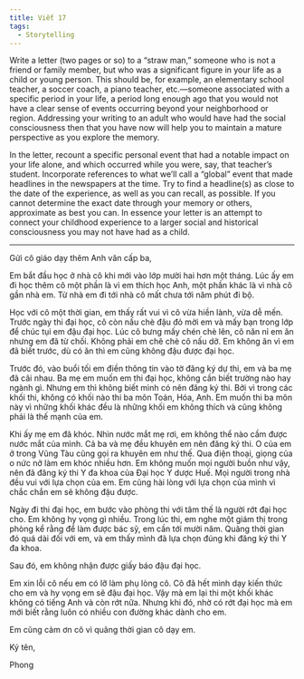 ```yaml
---
title: Viết 17
tags:
  - Storytelling
---
```


Write a letter (two pages or so) to a “straw man,” someone who is not a friend or family member, but who was a significant figure in your life as a child or young person. This should be, for example, an elementary school teacher, a soccer coach, a piano teacher, etc.—someone associated with a specific period in your life, a period long enough ago that you would not have a clear sense of events occurring beyond your neighborhood or region. Addressing your writing to an adult who would have had the social consciousness then that you have now will help you to maintain a mature perspective as you explore the memory.

In the letter, recount a specific personal event that had a notable impact on your life alone, and which occurred while you were, say, that teacher’s student. Incorporate references to what we’ll call a “global” event that made headlines in the newspapers at the time. Try to find a headline(s) as close to the date of the experience, as well as you can recall, as possible. If you cannot determine the exact date through your memory or others, approximate as best you can. In essence your letter is an attempt to connect your childhood experience to a larger social and historical consciousness you may not have had as a child.

---

Gửi cô giáo dạy thêm Anh văn cấp ba,

Em bắt đầu học ở nhà cô khi mới vào lớp mười hai hơn một tháng. Lúc ấy em đi học thêm cô một phần là vì em thích học Anh, một phần khác là vì nhà cô gần nhà em. Từ nhà em đi tới nhà cô mất chưa tới năm phút đi bộ.

Học với cô một thời gian, em thấy rất vui vì cô vừa hiền lành, vừa dễ mến. Trước ngày thi đại học, cô còn nấu chè đậu đỏ mời em và mấy bạn trong lớp để chúc tụi em đậu đại học. Lúc cô bưng mấy chén chè lên, cô năn nỉ em ăn nhưng em đã từ chối. Không phải em chê chè cô nấu dở. Em không ăn vì em đã biết trước, dù có ăn thì em cũng không đậu được đại học.

Trước đó, vào buổi tối em điền thông tin vào tờ đăng ký dự thi, em và ba mẹ đã cãi nhau. Ba mẹ em muốn em thi đại học, không cần biết trường nào hay ngành gì. Nhưng em thì không biết mình có nên đăng ký thi. Bởi vì trong các khối thi, không có khối nào thi ba môn Toán, Hóa, Anh. Em muốn thi ba môn này vì những khối khác đều là những khối em không thích và cũng không phải là thế mạnh của em.

Khi ấy mẹ em đã khóc. Nhìn nước mắt mẹ rơi, em không thể nào cầm được nước mắt của mình. Cả ba và mẹ đều khuyên em nên đăng ký thi. O của em ở trong Vũng Tàu cũng gọi ra khuyên em như thế. Qua điện thoại, giọng của o nức nở làm em khóc nhiều hơn. Em không muốn mọi người buồn như vậy, nên đã đăng ký thi Y đa khoa của Đại học Y dược Huế. Mọi người trong nhà đều vui với lựa chọn của em. Em cũng hài lòng với lựa chọn của mình vì chắc chắn em sẽ không đậu được.

Ngày đi thi đại học, em bước vào phòng thi với tâm thế là người rớt đại học cho. Em không hy vọng gì nhiều. Trong lúc thi, em nghe một giám thị trong phòng kể rằng để làm được bác sỹ, em cần tới mười năm. Quãng thời gian đó quá dài đối với em, và em thấy mình đã lựa chọn đúng khi đăng ký thi Y đa khoa.

Sau đó, em không nhận được giấy báo đậu đại học.

Em xin lỗi cô nếu em có lỡ làm phụ lòng cô. Cô đã hết mình dạy kiến thức cho em và hy vọng em sẽ đậu đại học. Vậy mà em lại thi một khối khác không có tiếng Anh và còn rớt nữa. Nhưng khi đó, nhờ có rớt đại học mà em mới biết rằng luôn có nhiều con đường khác dành cho em.

Em cũng cảm ơn cô vì quãng thời gian cô dạy em.

Ký tên,

Phong
